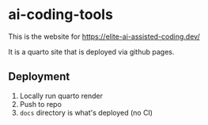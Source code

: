 # ai-coding-tools

This is the website for https://elite-ai-assisted-coding.dev/

It is a quarto site that is deployed via github pages.


## Deployment

1. Locally run quarto render
2. Push to repo
3. `docs` directory is what's deployed (no CI)

